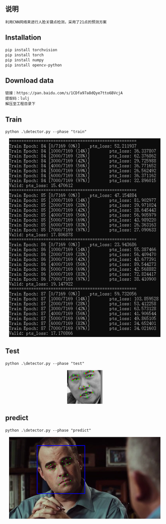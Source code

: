 ## 说明
	利用CNN网络来进行人脸关键点检测，采用了21点的预测方案

## Installation
	pip install torchvision
	pip install torch
	pip install numpy
	pip install opencv-python
	
## Download data
	链接：https://pan.baidu.com/s/1CDfa97a8dQye7tto6BVcjA 
	提取码：lulj
	解压至工程目录下

## Train
	python .\detector.py --phase "train"
<p align="center"><img src="output/train.png" width="480"\></p>

## Test
	python .\detector.py --phase "test"
<p align="center"><img src="output/test.png" width="112"\></p>
	
## predict
	python .\detector.py --phase "predict"
<p align="center"><img src="output/predict.png" width="480"\></p>
